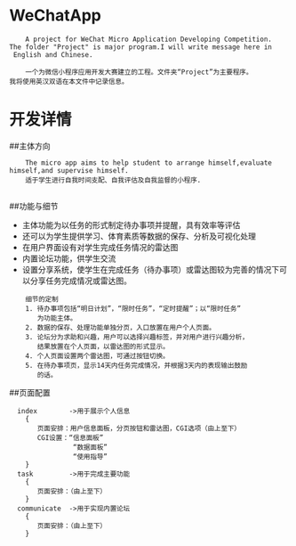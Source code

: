 # WeChatApp
```
    A project for WeChat Micro Application Developing Competition.
The folder "Project" is major program.I will write message here in
 English and Chinese.

    一个为微信小程序应用开发大赛建立的工程。文件夹“Project”为主要程序。
我将使用英汉双语在本文件中记录信息。
```
# 开发详情
##主体方向
```
    The micro app aims to help student to arrange himself,evaluate
himself,and supervise himself.
    适于学生进行自我时间支配、自我评估及自我监督的小程序.
```
##
##功能与细节
* 主体功能为以任务的形式制定待办事项并提醒，具有效率等评估
* 还可以为学生提供学习、体育素质等数据的保存、分析及可视化处理
* 在用户界面设有对学生完成任务情况的雷达图
* 内置论坛功能，供学生交流
* 设置分享系统，使学生在完成任务（待办事项）或雷达图较为完善的情况下可以分享任务完成情况或雷达图。
```
    细节的定制
    1. 待办事项包括“明日计划”，“限时任务”，“定时提醒”；以“限时任务”
       为功能主体。
    2. 数据的保存、处理功能单独分页，入口放置在用户个人页面。
    3. 论坛分为求助和兴趣，用户可以选择兴趣标签，并对用户进行兴趣分析，
       结果放置在个人页面，以雷达图的形式显示。
    4. 个人页面设置两个雷达图，可通过按钮切换。
    5. 在待办事项页，显示14天内任务完成情况，并根据3天内的表现输出鼓励
       的话。
```
##页面配置
```
  index        ->用于展示个人信息
    {
       页面安排：用户信息面板，分页按钮和雷达图，CGI选项（由上至下）
       CGI设置：“信息面板”
                “数据面板”
                “使用指导”
    }
  task         ->用于完成主要功能
    {
       页面安排：（由上至下）
    }
  communicate  ->用于实现内置论坛
    {
       页面安排：（由上至下）
    }
```